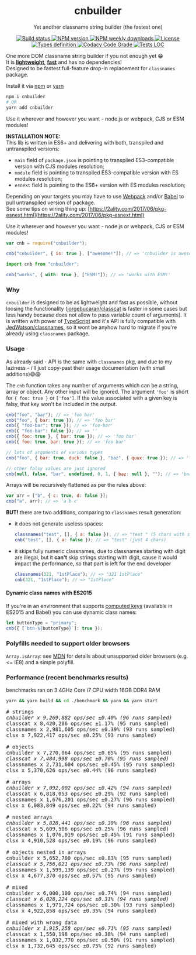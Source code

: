 <div align="center">
  <h1>cnbuilder</h1>
  <p>Yet another classname string builder (the fastest one)</p>
  <p>
    <a href="https://www.npmjs.com/package/cnbuilder">
        <img src="https://flat.badgen.net/travis/xobotyi/scrollbar-width" alt="Build status"/>
    </a>
    <a href="https://www.npmjs.com/package/cnbuilder">
        <img src="https://flat.badgen.net/npm/v/cnbuilder" alt="NPM version"/>
    </a>
    <a href="https://www.npmjs.com/package/cnbuilder">
        <img src="https://flat.badgen.net/npm/dw/cnbuilder" alt="NPM weekly downloads"/>
    </a>
    <a href="https://www.npmjs.com/package/cnbuilder">
        <img src="https://flat.badgen.net/npm/license/cnbuilder" alt="License"/>
    </a>
    <a href="https://www.npmjs.com/package/cnbuilder">
        <img src="https://flat.badgen.net/npm/types/cnbuilder" alt="Types definition"/>
    </a>
    <a href="https://www.npmjs.com/package/cnbuilder">
        <img src="https://flat.badgen.net/codacy/grade/71cdf9626f264970a23706c93b83a4bb" alt="Codacy Code Grade"/>
    </a>
    <a href="https://www.npmjs.com/package/cnbuilder">
        <img src="https://flat.badgen.net/codacy/coverage/71cdf9626f264970a23706c93b83a4bb" alt="Tests LOC"/>
    </a>
  </p>
</div>

One more DOM classname string builder if you not enough yet 😁  
It is **[lightweight](https://bundlephobia.com/result?p=cnbuilder)**, **[fast](#performance-recent-benchmarks-results)** and has no dependencies!  
Designed to be fastest full-feature drop-in replacement for `classnames` package.

Install it via [npm](https://www.npmjs.com) or [yarn](https://yarnpkg.com)

```bash
npm i cnbuilder
# OR
yarn add cnbuilder
```

Use it wherever and however you want - node.js or webpack, CJS or ESM modules!

**INSTALLATION NOTE:**  
This lib is written in ES6+ and delivering with both, transpiled and untranspiled versions:

- `main` field of `package.json` is pointing to transpiled ES3-compatible version with CJS modules resolution;
- `module` field is pointing to transpiled ES3-compatible version with ES modules resolution;
- `esnext` field is pointing to the ES6+ version with ES modules resolution;

Depending on your targets you may have to use [Webpack](https://webpack.js.org/) and/or
[Babel](http://babeljs.io/) to pull untranspiled version of package.  
See some tips on wiring thing up: [https://2ality.com/2017/06/pkg-esnext.html](https://2ality.com/2017/06/pkg-esnext.html)

Use it wherever and however you want - node.js or webpack, CJS or ESM modules!

```javascript
var cnb = require("cnbuilder");

cnb("cnbuilder", { is: true }, ["awesome!"]); // => 'cnbuilder is awesome!'
```

```typescript
import cnb from "cnbuilder";

cnb("works", { with: true }, ["ESM!"]); // => 'works with ESM!'
```

### Why

`cnbuilder` is designed to be as lightweight and fast as possible, without loosing the functionality ([jorgebucaran/classcat](https://github.com/jorgebucaran/classcat) is faster in some cases but less handy because does not allow to pass variable count of arguments).
It is written with power of [TypeScript](http://www.typescriptlang.org) and it's API is fully compatible with [JedWatson/classnames](https://github.com/JedWatson/classnames), so it wont be anyhow hard to migrate if you're already using `classnames` package.

### Usage

As already said - API is the same with `classnames` pkg, and due to my laziness - i'll just copy-past their usage documentation (with small additions)😅😱

The `cnb` function takes any number of arguments which can be a string, array or object. Any other input will be ignored.
The argument `'foo'` is short for `{ foo: true }` or `['foo']`. If the value associated with a given key is falsy, that key won't be included in the output.

```js
cnb("foo", "bar"); // => 'foo bar'
cnb("foo", { bar: true }); // => 'foo bar'
cnb({ "foo-bar": true }); // => 'foo-bar'
cnb({ "foo-bar": false }); // => ''
cnb({ foo: true }, { bar: true }); // => 'foo bar'
cnb({ foo: true, bar: true }); // => 'foo bar'

// lots of arguments of various types
cnb("foo", { bar: true, duck: false }, "baz", { quux: true }); // => 'foo bar baz quux'

// other falsy values are just ignored
cnb(null, false, "bar", undefined, 0, 1, { baz: null }, ""); // => 'bar 1'
```

Arrays will be recursively flattened as per the rules above:

```js
var arr = ["b", { c: true, d: false }];
cnb("a", arr); // => 'a b c'
```

**BUT!** there are two additions, comparing to `classnames` result generation:

- it does not generate useless spaces:
  ```javascript
  classnames("test", [], { a: false }); // => "test " (5 chars with space at the end)
  cnb("test", [], { a: false }); // => "test" (just 4 chars)
  ```
- it skips fully numeric classnames, due to classnames starting with digit are illegal, but it **can't** skip strings starting with digit, cause it would impact the performance, so that part is left for the end developer
  ```javascript
  classnames(321, "1stPlace"); // => "321 1stPlace"
  cnb(321, "1stPlace"); // => "1stPlace"
  ```

#### Dynamic class names with ES2015

If you're in an environment that supports [computed keys](http://www.ecma-international.org/ecma-262/6.0/#sec-object-initializer) (available in ES2015 and Babel) you can use dynamic class names:

```javascript
let buttonType = "primary";
cnb({ [`btn-${buttonType}`]: true });
```

### Polyfills needed to support older browsers

`Array.isArray`: see [MDN](https://developer.mozilla.org/en-US/docs/Web/JavaScript/Reference/Global_Objects/Array/isArray) for details about unsupported older browsers (e.g. <= IE8) and a simple polyfill.

### Performance (recent benchmarks results)

benchmarks ran on 3.4GHz Core i7 CPU width 16GB DDR4 RAM

```bash
yarn && yarn build && cd ./benchmark && yarn && yarn start
```

<pre>
# strings
<string><em>cnbuilder x 9,269,882 ops/sec ±0.40% (96 runs sampled)</em></string>
classcat x 8,420,286 ops/sec ±1.17% (95 runs sampled)
classnames x 2,981,605 ops/sec ±0.39% (93 runs sampled)
clsx x 7,922,417 ops/sec ±0.25% (93 runs sampled)

# objects
cnbuilder x 7,270,064 ops/sec ±0.65% (95 runs sampled)
<string><em>classcat x 7,484,998 ops/sec ±0.70% (95 runs sampled)</em></string>
classnames x 2,731,604 ops/sec ±0.45% (95 runs sampled)
clsx x 5,370,626 ops/sec ±0.44% (96 runs sampled)

# arrays
<string><em>cnbuilder x 7,092,002 ops/sec ±0.42% (94 runs sampled)</em></string>
classcat x 6,818,053 ops/sec ±0.29% (92 runs sampled)
classnames x 1,676,201 ops/sec ±0.27% (96 runs sampled)
clsx x 6,083,849 ops/sec ±0.22% (94 runs sampled)

# nested arrays
<string><em>cnbuilder x 5,828,441 ops/sec ±0.39% (96 runs sampled)</em></string>
classcat x 5,609,506 ops/sec ±0.25% (96 runs sampled)
classnames x 1,076,019 ops/sec ±0.45% (91 runs sampled)
clsx x 4,910,528 ops/sec ±0.19% (96 runs sampled)

# objects nested in arrays
cnbuilder x 5,652,700 ops/sec ±0.83% (95 runs sampled)
<string><em>classcat x 5,756,021 ops/sec ±0.73% (96 runs sampled)</em></string>
classnames x 1,599,139 ops/sec ±0.27% (95 runs sampled)
clsx x 4,677,370 ops/sec ±0.57% (95 runs sampled)

# mixed
cnbuilder x 6,000,100 ops/sec ±0.74% (94 runs sampled)
<string><em>classcat x 6,028,224 ops/sec ±0.31% (94 runs sampled)</em></string>
classnames x 1,971,724 ops/sec ±0.30% (93 runs sampled)
clsx x 4,922,858 ops/sec ±0.35% (94 runs sampled)

# mixed with wrong data
<string><em>cnbuilder x 1,915,258 ops/sec ±0.71% (95 runs sampled)</em></string>
classcat x 1,550,198 ops/sec ±0.38% (94 runs sampled)
classnames x 1,032,770 ops/sec ±0.50% (91 runs sampled)
clsx x 1,732,645 ops/sec ±0.75% (92 runs sampled)
</pre>

